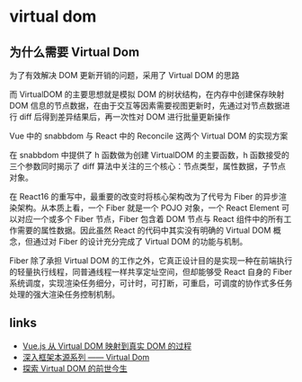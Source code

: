 # virtual dom

## 为什么需要 Virtual Dom

为了有效解决 DOM 更新开销的问题，采用了 Virtual DOM 的思路

而 VirtualDOM 的主要思想就是模拟 DOM 的树状结构，在内存中创建保存映射 DOM 信息的节点数据，在由于交互等因素需要视图更新时，先通过对节点数据进行 diff 后得到差异结果后，再一次性对 DOM 进行批量更新操作

Vue 中的 snabbdom 与 React 中的 Reconcile 这两个 Virtual DOM 的实现方案

在 snabbdom 中提供了 h 函数做为创建 VirtualDOM 的主要函数，h 函数接受的三个参数同时揭示了 diff 算法中关注的三个核心：节点类型，属性数据，子节点对象。

在 React16 的重写中，最重要的改变时将核心架构改为了代号为 Fiber 的异步渲染架构。从本质上看，一个 Fiber 就是一个 POJO 对象，一个 React Element 可以对应一个或多个 Fiber 节点，Fiber 包含着 DOM 节点与 React 组件中的所有工作需要的属性数据。因此虽然 React 的代码中其实没有明确的 Virtual DOM 概念，但通过对 Fiber 的设计充分完成了 Virtual DOM 的功能与机制。

Fiber 除了承担 Virtual DOM 的工作之外，它真正设计目的是实现一种在前端执行的轻量执行线程，同普通线程一样共享定址空间，但却能够受 React 自身的 Fiber 系统调度，实现渲染任务细分，可计时，可打断，可重启，可调度的协作式多任务处理的强大渲染任务控制机制。

## links

- [Vue.js 从 Virtual DOM 映射到真实 DOM 的过程](https://juejin.im/post/5b86f6cc5188256fd44c0ce9)
- [深入框架本源系列 —— Virtual Dom](https://juejin.im/post/5b10dd36e51d4506e04cf802)
- [探索 Virtual DOM 的前世今生](https://juejin.im/post/5b0638a9f265da0db53bbb6d)
